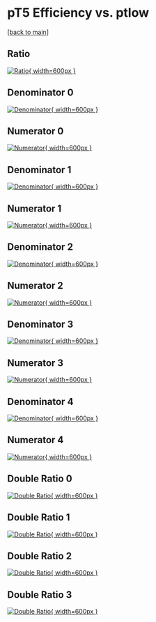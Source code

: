 # pT5 Efficiency vs. ptlow

[[back to main](./)]



## Ratio

[![Ratio](../mtv/var/pT5_loweta_11_0_eff_ptlow.png){ width=600px }](../mtv/var/pT5_loweta_11_0_eff_ptlow.pdf)

## Denominator 0

[![Denominator](../mtv/den/pT5_loweta_11_0_eff_ptlow_den0.png){ width=600px }](../mtv/den/pT5_loweta_11_0_eff_ptlow_den0.pdf)

## Numerator 0

[![Numerator](../mtv/num/pT5_loweta_11_0_eff_ptlow_num0.png){ width=600px }](../mtv/num/pT5_loweta_11_0_eff_ptlow_num0.pdf)

## Denominator 1

[![Denominator](../mtv/den/pT5_loweta_11_0_eff_ptlow_den1.png){ width=600px }](../mtv/den/pT5_loweta_11_0_eff_ptlow_den1.pdf)

## Numerator 1

[![Numerator](../mtv/num/pT5_loweta_11_0_eff_ptlow_num1.png){ width=600px }](../mtv/num/pT5_loweta_11_0_eff_ptlow_num1.pdf)

## Denominator 2

[![Denominator](../mtv/den/pT5_loweta_11_0_eff_ptlow_den2.png){ width=600px }](../mtv/den/pT5_loweta_11_0_eff_ptlow_den2.pdf)

## Numerator 2

[![Numerator](../mtv/num/pT5_loweta_11_0_eff_ptlow_num2.png){ width=600px }](../mtv/num/pT5_loweta_11_0_eff_ptlow_num2.pdf)

## Denominator 3

[![Denominator](../mtv/den/pT5_loweta_11_0_eff_ptlow_den3.png){ width=600px }](../mtv/den/pT5_loweta_11_0_eff_ptlow_den3.pdf)

## Numerator 3

[![Numerator](../mtv/num/pT5_loweta_11_0_eff_ptlow_num3.png){ width=600px }](../mtv/num/pT5_loweta_11_0_eff_ptlow_num3.pdf)

## Denominator 4

[![Denominator](../mtv/den/pT5_loweta_11_0_eff_ptlow_den4.png){ width=600px }](../mtv/den/pT5_loweta_11_0_eff_ptlow_den4.pdf)

## Numerator 4

[![Numerator](../mtv/num/pT5_loweta_11_0_eff_ptlow_num4.png){ width=600px }](../mtv/num/pT5_loweta_11_0_eff_ptlow_num4.pdf)

## Double Ratio 0

[![Double Ratio](../mtv/ratio/pT5_loweta_11_0_eff_ptlow_ratio0.png){ width=600px }](../mtv/ratio/pT5_loweta_11_0_eff_ptlow_ratio0.pdf)

## Double Ratio 1

[![Double Ratio](../mtv/ratio/pT5_loweta_11_0_eff_ptlow_ratio1.png){ width=600px }](../mtv/ratio/pT5_loweta_11_0_eff_ptlow_ratio1.pdf)

## Double Ratio 2

[![Double Ratio](../mtv/ratio/pT5_loweta_11_0_eff_ptlow_ratio2.png){ width=600px }](../mtv/ratio/pT5_loweta_11_0_eff_ptlow_ratio2.pdf)

## Double Ratio 3

[![Double Ratio](../mtv/ratio/pT5_loweta_11_0_eff_ptlow_ratio3.png){ width=600px }](../mtv/ratio/pT5_loweta_11_0_eff_ptlow_ratio3.pdf)

